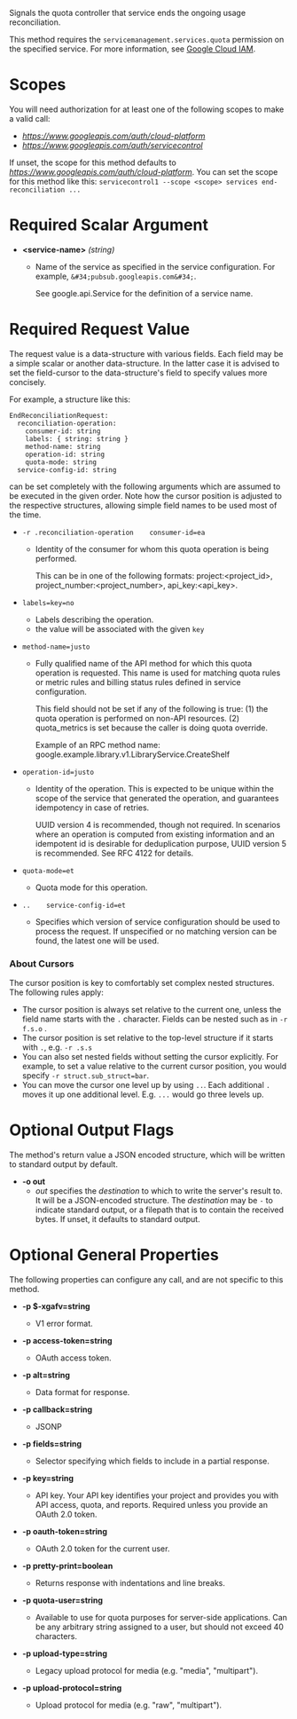 Signals the quota controller that service ends the ongoing usage
reconciliation.

This method requires the `servicemanagement.services.quota`
permission on the specified service. For more information, see
[Google Cloud IAM](https://cloud.google.com/iam).
# Scopes

You will need authorization for at least one of the following scopes to make a valid call:

* *https://www.googleapis.com/auth/cloud-platform*
* *https://www.googleapis.com/auth/servicecontrol*

If unset, the scope for this method defaults to *https://www.googleapis.com/auth/cloud-platform*.
You can set the scope for this method like this: `servicecontrol1 --scope <scope> services end-reconciliation ...`
# Required Scalar Argument
* **&lt;service-name&gt;** *(string)*
    - Name of the service as specified in the service configuration. For example,
        `&#34;pubsub.googleapis.com&#34;`.
        
        See google.api.Service for the definition of a service name.
# Required Request Value

The request value is a data-structure with various fields. Each field may be a simple scalar or another data-structure.
In the latter case it is advised to set the field-cursor to the data-structure's field to specify values more concisely.

For example, a structure like this:
```
EndReconciliationRequest:
  reconciliation-operation:
    consumer-id: string
    labels: { string: string }
    method-name: string
    operation-id: string
    quota-mode: string
  service-config-id: string

```

can be set completely with the following arguments which are assumed to be executed in the given order. Note how the cursor position is adjusted to the respective structures, allowing simple field names to be used most of the time.

* `-r .reconciliation-operation    consumer-id=ea`
    - Identity of the consumer for whom this quota operation is being performed.
        
        This can be in one of the following formats:
          project:&lt;project_id&gt;,
          project_number:&lt;project_number&gt;,
          api_key:&lt;api_key&gt;.
* `labels=key=no`
    - Labels describing the operation.
    - the value will be associated with the given `key`
* `method-name=justo`
    - Fully qualified name of the API method for which this quota operation is
        requested. This name is used for matching quota rules or metric rules and
        billing status rules defined in service configuration.
        
        This field should not be set if any of the following is true:
        (1) the quota operation is performed on non-API resources.
        (2) quota_metrics is set because the caller is doing quota override.
        
        Example of an RPC method name:
            google.example.library.v1.LibraryService.CreateShelf
* `operation-id=justo`
    - Identity of the operation. This is expected to be unique within the scope
        of the service that generated the operation, and guarantees idempotency in
        case of retries.
        
        UUID version 4 is recommended, though not required. In scenarios where an
        operation is computed from existing information and an idempotent id is
        desirable for deduplication purpose, UUID version 5 is recommended. See
        RFC 4122 for details.
* `quota-mode=et`
    - Quota mode for this operation.

* `..    service-config-id=et`
    - Specifies which version of service configuration should be used to process
        the request. If unspecified or no matching version can be found, the latest
        one will be used.


### About Cursors

The cursor position is key to comfortably set complex nested structures. The following rules apply:

* The cursor position is always set relative to the current one, unless the field name starts with the `.` character. Fields can be nested such as in `-r f.s.o` .
* The cursor position is set relative to the top-level structure if it starts with `.`, e.g. `-r .s.s`
* You can also set nested fields without setting the cursor explicitly. For example, to set a value relative to the current cursor position, you would specify `-r struct.sub_struct=bar`.
* You can move the cursor one level up by using `..`. Each additional `.` moves it up one additional level. E.g. `...` would go three levels up.


# Optional Output Flags

The method's return value a JSON encoded structure, which will be written to standard output by default.

* **-o out**
    - *out* specifies the *destination* to which to write the server's result to.
      It will be a JSON-encoded structure.
      The *destination* may be `-` to indicate standard output, or a filepath that is to contain the received bytes.
      If unset, it defaults to standard output.
# Optional General Properties

The following properties can configure any call, and are not specific to this method.

* **-p $-xgafv=string**
    - V1 error format.

* **-p access-token=string**
    - OAuth access token.

* **-p alt=string**
    - Data format for response.

* **-p callback=string**
    - JSONP

* **-p fields=string**
    - Selector specifying which fields to include in a partial response.

* **-p key=string**
    - API key. Your API key identifies your project and provides you with API access, quota, and reports. Required unless you provide an OAuth 2.0 token.

* **-p oauth-token=string**
    - OAuth 2.0 token for the current user.

* **-p pretty-print=boolean**
    - Returns response with indentations and line breaks.

* **-p quota-user=string**
    - Available to use for quota purposes for server-side applications. Can be any arbitrary string assigned to a user, but should not exceed 40 characters.

* **-p upload-type=string**
    - Legacy upload protocol for media (e.g. &#34;media&#34;, &#34;multipart&#34;).

* **-p upload-protocol=string**
    - Upload protocol for media (e.g. &#34;raw&#34;, &#34;multipart&#34;).
